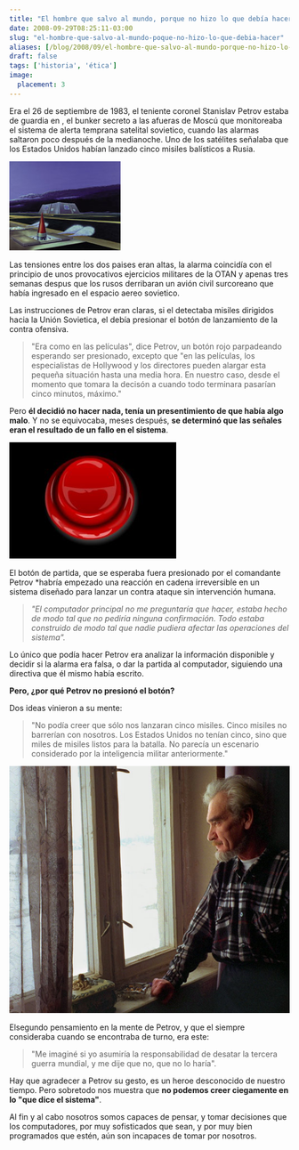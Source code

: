 ```yaml
---
title: "El hombre que salvo al mundo, porque no hizo lo que debía hacer"
date: 2008-09-29T08:25:11-03:00
slug: "el-hombre-que-salvo-al-mundo-poque-no-hizo-lo-que-debia-hacer"
aliases: [/blog/2008/09/el-hombre-que-salvo-al-mundo-porque-no-hizo-lo-que-debia-hacer.html]
draft: false
tags: ['historia', 'ética']
image:
  placement: 3
---
```


Era el 26 de septiembre de 1983, el teniente coronel Stanislav Petrov
estaba de guardia en , el bunker secreto a las afueras de Moscú que
monitoreaba el sistema de alerta temprana satelital sovietico, cuando
las alarmas saltaron poco después de la medianoche. Uno de los satélites
señalaba que los Estados Unidos habían lanzado cinco misiles balísticos
a Rusia.

![](pushkino.jpg)

Las tensiones entre los dos paises eran altas, la alarma coincidía con
el principio de unos provocativos ejercicios militares de la OTAN y
apenas tres semanas despus que los rusos derribaran un avión civil
surcoreano que había ingresado en el espacio aereo sovietico.

Las instrucciones de Petrov eran claras, si el detectaba misiles
dirigidos hacia la Unión Sovietica, el debía presionar el botón de
lanzamiento de la contra ofensiva.

> "Era como en las películas", dice Petrov, un botón rojo parpadeando
> esperando ser presionado, excepto que "en las películas, los
> especialistas de Hollywood y los directores pueden alargar esta
> pequeña situación hasta una media hora. En nuestro caso, desde el
> momento que tomara la decisón a cuando todo terminara pasarían cinco
> minutos, máximo."

Pero **él decidió no hacer nada, tenía un presentimiento de que había
algo malo**. Y no se equivocaba, meses después, **se determinó que las
señales eran el resultado de un fallo en el sistema**.

![](the-red-button.jpg)

El botón de partida, que se esperaba fuera presionado por el comandante
Petrov *habría empezado una reacción en cadena irreversible en un
sistema diseñado para lanzar un contra ataque sin intervención humana.

> *"El computador principal no me preguntaría que hacer, estaba hecho de
> modo tal que no pediría ninguna confirmación. Todo estaba construido
> de modo tal que nadie pudiera afectar las operaciones del sistema".*

Lo único que podía hacer Petrov era analizar la información disponible y
decidir si la alarma era falsa, o dar la partida al computador,
siguiendo una directiva que él mismo había escrito.

**Pero, ¿por qué Petrov no presionó el botón?**

Dos ideas vinieron a su mente:

> "No podía creer que sólo nos lanzaran cinco misiles. Cinco misiles no
> barrerían con nosotros. Los Estados Unidos no tenían cinco, sino que
> miles de misiles listos para la batalla. No parecía un escenario
> considerado por la inteligencia militar anteriormente."

![](Stanislav_Petrov_580x.jpg)

Elsegundo pensamiento en la mente de Petrov, y que el siempre consideraba
cuando se encontraba de turno, era este:

> "Me imaginé si yo asumiría la responsabilidad de desatar la tercera
> guerra mundial, y me dije que no, que no lo haría".

Hay que agradecer a Petrov su gesto, es un heroe desconocido de nuestro
tiempo. Pero sobretodo nos muestra que **no podemos creer ciegamente en
lo "que dice el sistema"**.

Al fin y al cabo nosotros somos capaces de pensar, y tomar decisiones
que los computadores, por muy sofisticados que sean, y por muy bien
programados que estén, aún son incapaces de tomar por nosotros.
